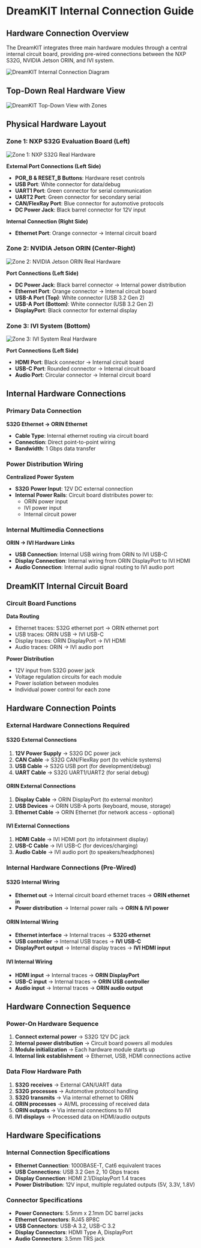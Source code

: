 # DreamKIT Internal Connection Guide

## Hardware Connection Overview

The DreamKIT integrates three main hardware modules through a central internal circuit board, providing pre-wired connections between the NXP S32G, NVIDIA Jetson ORIN, and IVI system.

![DreamKIT Internal Connection Diagram](images/Combined-System-TopView.png)

## Top-Down Real Hardware View

![DreamKIT Top-Down View with Zones](images/zones/top-down.png)

## Physical Hardware Layout

### Zone 1: NXP S32G Evaluation Board (Left)

![Zone 1: NXP S32G Real Hardware](images/zones/zone1-nxp-s32g-real.png)

**External Port Connections (Left Side)**
- **POR_B & RESET_B Buttons**: Hardware reset controls
- **USB Port**: White connector for data/debug
- **UART1 Port**: Green connector for serial communication
- **UART2 Port**: Green connector for secondary serial
- **CAN/FlexRay Port**: Blue connector for automotive protocols
- **DC Power Jack**: Black barrel connector for 12V input

**Internal Connection (Right Side)**
- **Ethernet Port**: Orange connector → Internal circuit board

### Zone 2: NVIDIA Jetson ORIN (Center-Right)

![Zone 2: NVIDIA Jetson ORIN Real Hardware](images/zones/zone2-nvidia-orin-real.png)

**Port Connections (Left Side)**
- **DC Power Jack**: Black barrel connector → Internal power distribution
- **Ethernet Port**: Orange connector → Internal circuit board  
- **USB-A Port (Top)**: White connector (USB 3.2 Gen 2)
- **USB-A Port (Bottom)**: White connector (USB 3.2 Gen 2)
- **DisplayPort**: Black connector for external display

### Zone 3: IVI System (Bottom)

![Zone 3: IVI System Real Hardware](images/zones/zone3-ivi-system-real.png)

**Port Connections (Left Side)**
- **HDMI Port**: Black connector → Internal circuit board
- **USB-C Port**: Rounded connector → Internal circuit board
- **Audio Port**: Circular connector → Internal circuit board

## Internal Hardware Connections

### Primary Data Connection
**S32G Ethernet → ORIN Ethernet**
- **Cable Type**: Internal ethernet routing via circuit board
- **Connection**: Direct point-to-point wiring
- **Bandwidth**: 1 Gbps data transfer

### Power Distribution Wiring
**Centralized Power System**
- **S32G Power Input**: 12V DC external connection
- **Internal Power Rails**: Circuit board distributes power to:
  - ORIN power input
  - IVI power input  
  - Internal circuit power

### Internal Multimedia Connections
**ORIN → IVI Hardware Links**
- **USB Connection**: Internal USB wiring from ORIN to IVI USB-C
- **Display Connection**: Internal wiring from ORIN DisplayPort to IVI HDMI
- **Audio Connection**: Internal audio signal routing to IVI audio port

## DreamKIT Internal Circuit Board

### Circuit Board Functions
**Data Routing**
- Ethernet traces: S32G ethernet port → ORIN ethernet port
- USB traces: ORIN USB → IVI USB-C  
- Display traces: ORIN DisplayPort → IVI HDMI
- Audio traces: ORIN → IVI audio port

**Power Distribution**
- 12V input from S32G power jack
- Voltage regulation circuits for each module
- Power isolation between modules
- Individual power control for each zone

## Hardware Connection Points

### External Hardware Connections Required

#### S32G External Connections
1. **12V Power Supply** → S32G DC power jack
2. **CAN Cable** → S32G CAN/FlexRay port (to vehicle systems)
3. **USB Cable** → S32G USB port (for development/debug)
4. **UART Cable** → S32G UART1/UART2 (for serial debug)

#### ORIN External Connections  
1. **Display Cable** → ORIN DisplayPort (to external monitor)
2. **USB Devices** → ORIN USB-A ports (keyboard, mouse, storage)
3. **Ethernet Cable** → ORIN Ethernet (for network access - optional)

#### IVI External Connections
1. **HDMI Cable** → IVI HDMI port (to infotainment display)
2. **USB-C Cable** → IVI USB-C (for devices/charging)
3. **Audio Cable** → IVI audio port (to speakers/headphones)

### Internal Hardware Connections (Pre-Wired)

#### S32G Internal Wiring
- **Ethernet out** → Internal circuit board ethernet traces → **ORIN ethernet in**
- **Power distribution** → Internal power rails → **ORIN & IVI power**

#### ORIN Internal Wiring  
- **Ethernet interface** → Internal traces → **S32G ethernet**
- **USB controller** → Internal USB traces → **IVI USB-C**
- **DisplayPort output** → Internal display traces → **IVI HDMI input**

#### IVI Internal Wiring
- **HDMI input** → Internal traces → **ORIN DisplayPort**
- **USB-C input** → Internal traces → **ORIN USB controller**
- **Audio input** → Internal traces → **ORIN audio output**

## Hardware Connection Sequence

### Power-On Hardware Sequence
1. **Connect external power** → S32G 12V DC jack
2. **Internal power distribution** → Circuit board powers all modules
3. **Module initialization** → Each hardware module starts up
4. **Internal link establishment** → Ethernet, USB, HDMI connections active

### Data Flow Hardware Path
1. **S32G receives** → External CAN/UART data
2. **S32G processes** → Automotive protocol handling  
3. **S32G transmits** → Via internal ethernet to ORIN
4. **ORIN processes** → AI/ML processing of received data
5. **ORIN outputs** → Via internal connections to IVI
6. **IVI displays** → Processed data on HDMI/audio outputs

## Hardware Specifications

### Internal Connection Specifications
- **Ethernet Connection**: 1000BASE-T, Cat6 equivalent traces
- **USB Connections**: USB 3.2 Gen 2, 10 Gbps traces  
- **Display Connection**: HDMI 2.1/DisplayPort 1.4 traces
- **Power Distribution**: 12V input, multiple regulated outputs (5V, 3.3V, 1.8V)

### Connector Specifications
- **Power Connectors**: 5.5mm x 2.1mm DC barrel jacks
- **Ethernet Connectors**: RJ45 8P8C
- **USB Connectors**: USB-A 3.2, USB-C 3.2
- **Display Connectors**: HDMI Type A, DisplayPort
- **Audio Connectors**: 3.5mm TRS jack

